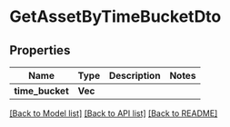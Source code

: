 # GetAssetByTimeBucketDto

## Properties

Name | Type | Description | Notes
------------ | ------------- | ------------- | -------------
**time_bucket** | **Vec<String>** |  | 

[[Back to Model list]](../README.md#documentation-for-models) [[Back to API list]](../README.md#documentation-for-api-endpoints) [[Back to README]](../README.md)



